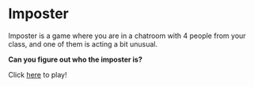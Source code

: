 # Imposter

Imposter is a game where you are in a chatroom with 4 people from your class, and one of them is acting a bit unusual.

**Can you figure out who the imposter is?**

Click [here](https://Imposter.vulcanwm.repl.co) to play!